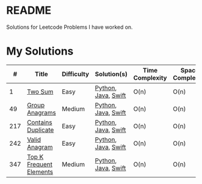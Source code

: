 # README

Solutions for Leetcode Problems I have worked on.

# My Solutions

| **#** | **Title**                                                                         | **Difficulty** | **Solution(s)**                                                                                                                                   | Time Complexity | Space Complexity |
| ----- | --------------------------------------------------------------------------------- | -------------- | ------------------------------------------------------------------------------------------------------------------------------------------------- | --------------- | ---------------- |
| 1     | [Two Sum](https://leetcode.com/problems/two-sum/)                                 | Easy           | [Python](./Python/1.Two-sum.md), [Java](./Java/1.Two-sum.md), [Swift](./Swift/1.Two-sum.md)                                                       | O(n)            | O(n)             |
| 49    | [Group Anagrams](https://leetcode.com/problems/group-anagrams/)                   | Medium         | [Python](./Python/49.Group-anagrams.md), [Java](./Java/49.Group-anagrams.md), [Swift](./Swift/49.Group-anagrams.md)                               | O(n)            | O(n)             |
| 217   | [Contains Duplicate](https://leetcode.com/problems/contains-duplicate/)           | Easy           | [Python](./Python/217.Contains-duplicate.md), [Java](./Java/217.Contains-duplicate.md), [Swift](./Swift/217.Contains-duplicate.md)                | O(n)            | O(n)             |
| 242   | [Valid Anagram](https://leetcode.com/problems/valid-anagram/)                     | Easy           | [Python](./Python/242.Valid-anagram.md), [Java](./Java/242.Valid-anagram.md), [Swift](./Swift/242.Valid-anagram.md)                               | O(n)            | O(n)             |
| 347   | [Top K Frequent Elements](https://leetcode.com/problems/top-k-frequent-elements/) | Medium         | [Python](./Python/347.Top-k-frequent-elements.md), [Java](./Java/347.Top-k-frequent-elements.md), [Swift](./Swift/347.Top-k-frequent-elements.md) | O(n)            | O(n)             |

